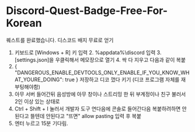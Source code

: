 # Discord-Quest-Badge-Free-For-Korean
퀘스트를 완료했습니다. 디스코드 배지 무료로 얻기
1. 키보드로 [Windows + R] 키 입력 2. %appdata%\discord 입력 3. [settings.json]을 우클릭해서 메모장으로 열기 4. 싹 다 지우고 다음과 같이 복붙
2.  { "DANGEROUS_ENABLE_DEVTOOLS_ONLY_ENABLE_IF_YOU_KNOW_WHAT_YOURE_DOING": true } 저장하고 디코 껐다 키기 (디코 프로그램 자체를 재부팅해야함)
5. 아무 서버 들어간뒤 음성방에 아무 창이나 스트리밍 한 뒤 부계정이나 친구 불러서 2인 이상 있는 상태로
6. Ctrl + Shift + I 눌러서 개발자 도구 연다음에 콘솔로 들어간다음 복붙하려하면 안된다고 뜰텐데 안된다고 "뜨면" allow pasting 입력 후 복붙
7. 엔터 누르고 15분 기다림.
